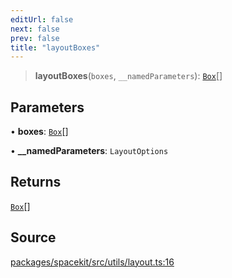 ```yaml
---
editUrl: false
next: false
prev: false
title: "layoutBoxes"
---
```


> **layoutBoxes**(`boxes`, `__namedParameters`): [`Box`](../type-aliases/Box.md)[]

## Parameters

• **boxes**: [`Box`](../type-aliases/Box.md)[]

• **\_\_namedParameters**: `LayoutOptions`

## Returns

[`Box`](../type-aliases/Box.md)[]

## Source

[packages/spacekit/src/utils/layout.ts:16](https://github.com/nodenogg-in/alpha-p2p/blob/bd4a66e/packages/spacekit/src/utils/layout.ts#L16)
